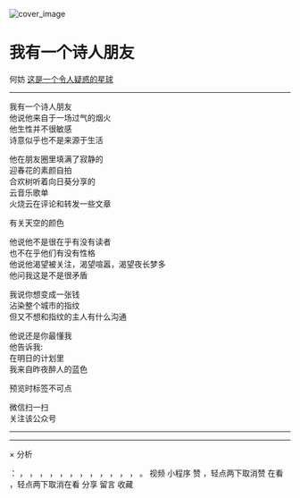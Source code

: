 ![cover_image](http://mmbiz.qpic.cn/mmbiz_jpg/OJNrVQetduomKGojicNCbbUVZx6R53ibGo9E1CFib6eVmu9hzDy8WC7MArLrQuUIWnqDcgBWAOFSX3F9ulZe4qTbw/0?wx_fmt=jpeg)

#  我有一个诗人朋友

何妨  [ 这是一个令人疑惑的星球 ](javascript:void\(0\);)

__ _ _ _ _

  

我有一个诗人朋友  
他说他来自于一场过气的烟火  
他生性并不很敏感  
诗意似乎也不是来源于生活  
  
他在朋友圈里填满了寂静的  
迎春花的素颜自拍  
合欢树听着向日葵分享的  
云音乐歌单  
火烧云在评论和转发一些文章

有关天空的颜色

  
他说他不是很在乎有没有读者  
也不在乎他们有没有性格  
他说他渴望被关注，渴望喧嚣，渴望夜长梦多  
他问我这是不是很矛盾  
  
我说你想变成一张钱  
沾染整个城市的指纹  
但又不想和指纹的主人有什么沟通  
  
他说还是你最懂我  
他告诉我:  
在明日的计划里  
我来自昨夜醉人的蓝色

  

  

预览时标签不可点

微信扫一扫  
关注该公众号





****



****



×  分析

：  ，  ，  ，  ，  ，  ，  ，  ，  ，  ，  ，  ，  。  视频  小程序  赞  ，轻点两下取消赞  在看  ，轻点两下取消在看
分享  留言  收藏

